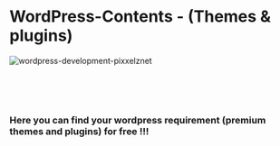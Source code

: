 # WordPress-Contents - (Themes & plugins)

![wordpress-development-pixxelznet](https://user-images.githubusercontent.com/75518471/142776274-2ae9bbeb-f2de-48dc-89bf-83bb580be8b2.jpg)

<br><br>
#
### Here you can find your wordpress requirement (premium themes and plugins) for free !!!

